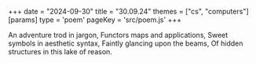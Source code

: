 +++
date = "2024-09-30"
title = "30.09.24"
themes = ["cs", "computers"]
[params]
  type = 'poem'
  pageKey = 'src/poem.js'
+++

An adventure trod in jargon,
Functors maps and applications,
Sweet symbols in aesthetic syntax,
Faintly glancing upon the beams,
Of hidden structures in this lake of reason.

